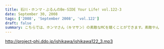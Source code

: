```yaml
---
title: 石川・ホンマ・ぶるんのBe-SIDE Your Life! vol.122-3
date: September 30, 2008
tags: ['2008', 'September 2008', 'vol.122']
draft: false
summary: こちらでは、ホンマさん（キマサン）の素敵なMCを聴くことができます。素敵やん。ビーサイメンバー大阪の夏の陣。新幹線利用予定！来週は打ち上げ会場から配信予定！？NAMAE
---
```


http://project-phi.ddo.jp/ishikawa/ishikawa122_3.mp3